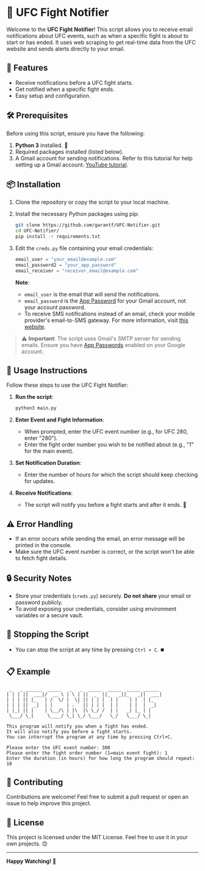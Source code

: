 # 🥊 UFC Fight Notifier

Welcome to the **UFC Fight Notifier**! This script allows you to receive email notifications about UFC events, such as when a specific fight is about to start or has ended. It uses web scraping to get real-time data from the UFC website and sends alerts directly to your email.

## 🚀 Features

- Receive notifications before a UFC fight starts.
- Get notified when a specific fight ends.
- Easy setup and configuration.

## 🛠️ Prerequisites

Before using this script, ensure you have the following:

1. **Python 3** installed. 🐍
2. Required packages installed (listed below).
3. A Gmail account for sending notifications. Refer to this tutorial for help setting up a Gmail account: [YouTube tutorial](https://youtu.be/g_j6ILT-X0k).

## 📦 Installation

1. Clone the repository or copy the script to your local machine.
2. Install the necessary Python packages using pip:

   ```sh
   git clone https://github.com/garantf/UFC-Notifier.git
   cd UFC-Notifier/
   pip install -r requirements.txt
   ```

3. Edit the `creds.py` file containing your email credentials:

   ```python
   email_user = "your_email@example.com"
   email_password2 = "your_app_password"
   email_receiver = "receiver_email@example.com"
   ```

   **Note**:

   - `email_user` is the email that will send the notifications.
   - `email_password` is the [App Password](https://support.google.com/accounts/answer/185833) for your Gmail account, not your account password.
   - To receive SMS notifications instead of an email, check your mobile provider's email-to-SMS gateway. For more information, visit [this website](https://email2sms.info/).

> ⚠️ **Important**: The script uses Gmail's SMTP server for sending emails. Ensure you have [App Passwords](https://support.google.com/accounts/answer/185833) enabled on your Google account.

## 📝 Usage Instructions

Follow these steps to use the UFC Fight Notifier:

1. **Run the script**:

   ```sh
   python3 main.py
   ```

2. **Enter Event and Fight Information**:

   - When prompted, enter the UFC event number (e.g., for UFC 280, enter "280").
   - Enter the fight order number you wish to be notified about (e.g., "1" for the main event).

3. **Set Notification Duration**:

   - Enter the number of hours for which the script should keep checking for updates.

4. **Receive Notifications**:

   - The script will notify you before a fight starts and after it ends. 🎉

## ⚠️ Error Handling

- If an error occurs while sending the email, an error message will be printed in the console.
- Make sure the UFC event number is correct, or the script won't be able to fetch fight details.

## 🔒 Security Notes

- Store your credentials (`creds.py`) securely. **Do not share** your email or password publicly.
- To avoid exposing your credentials, consider using environment variables or a secure vault.

## 🛑 Stopping the Script

- You can stop the script at any time by pressing `Ctrl + C`. ⏹️

## 📋 Example

```
 _   _ ______  _____   _   _  _____  _____  _____ ______
| | | ||  ___|/  __ \ | \ | ||  _  ||_   _||_   _||  ___|
| | | || |_   | /  \/ |  \| || | | |  | |    | |  | |_
| | | ||  _|  | |     | . ` || | | |  | |    | |  |  _|
| |_| || |    | \__/\ | |\  |\ \_/ /  | |   _| |_ | |
 \___/ \_|     \____/ \_| \_/ \___/   \_/   \___/ \_|

This program will notify you when a fight has ended.
It will also notify you before a fight starts.
You can interrupt the program at any time by pressing Ctrl+C.

Please enter the UFC event number: 308
Please enter the fight order number (1=main event fight): 1
Enter the duration (in hours) for how long the program should repeat: 10
```

## 🤝 Contributing

Contributions are welcome! Feel free to submit a pull request or open an issue to help improve this project.

## 📄 License

This project is licensed under the MIT License. Feel free to use it in your own projects. 😊

---

**Happy Watching! 🥳**
